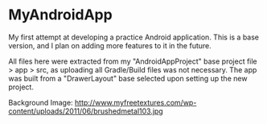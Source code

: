# MyAndroidApp

My first attempt at developing a practice Android application. This is a base version, and I plan on adding more features to it in the future.

All files here were extracted from my "AndroidAppProject" base project file > app > src, as uploading all Gradle/Build files was not necessary. The app was built from a "DrawerLayout" base selected upon setting up the new project.

Background Image: http://www.myfreetextures.com/wp-content/uploads/2011/06/brushedmetal103.jpg
